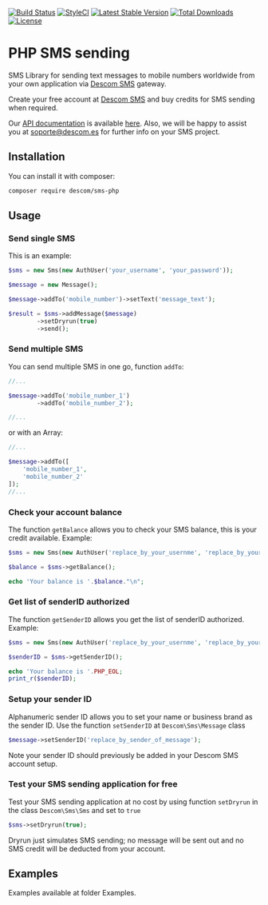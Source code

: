 [![Build Status](https://img.shields.io/travis/descom-es/sms-php/master.svg?style=flat-square)](https://travis-ci.org/descom-es/sms-php)
[![StyleCI](https://styleci.io/repos/103265304/shield)](https://styleci.io/repos/103265304)
[![Latest Stable Version](https://poser.pugx.org/descom/sms-php/version?format=flat-square)](https://packagist.org/packages/descom/sms-php)
[![Total Downloads](https://poser.pugx.org/descom/sms-php/downloads?format=flat-square)](https://packagist.org/packages/descom/sms-php)
[![License](https://poser.pugx.org/descom/sms-php/license?format=flat-square)](https://packagist.org/packages/descom/sms-php)
# PHP SMS sending

SMS Library for sending text messages to mobile numbers worldwide from your own application via [Descom SMS](https://www.descomsms.com) gateway.

Create your free account at [Descom SMS](https://www.descomsms.com) and buy credits for SMS sending when required.

Our [API documentation](https://api.descomsms.com) is available [here](https://api.descomsms.com). Also, we will be happy to assist you at soporte@descom.es for further info on your SMS project.  

## Installation

You can install it with composer:

```bash
composer require descom/sms-php
```

## Usage


### Send single SMS

This is an example:

```php
$sms = new Sms(new AuthUser('your_username', 'your_password'));

$message = new Message();

$message->addTo('mobile_number')->setText('message_text');

$result = $sms->addMessage($message)
        ->setDryrun(true)
        ->send();
```

### Send multiple SMS
You can send multiple SMS in one go, function `addTo`:


```php
//...

$message->addTo('mobile_number_1')
        ->addTo('mobile_number_2');

//...
```

or with an Array:

```php
//...

$message->addTo([
    'mobile_number_1',
    'mobile_number_2'
]);
//...
```

### Check your account balance

The function `getBalance` allows you to check your SMS balance, this is your credit available. Example:

```php
$sms = new Sms(new AuthUser('replace_by_your_usernme', 'replace_by_your_password'));

$balance = $sms->getBalance();

echo 'Your balance is '.$balance."\n";
```

### Get list of senderID authorized

The function `getSenderID` allows you get the list of senderID authorized. Example:

```php
$sms = new Sms(new AuthUser('replace_by_your_usernme', 'replace_by_your_password'));

$senderID = $sms->getSenderID();

echo 'Your balance is '.PHP_EOL;
print_r($senderID);
```

### Setup your sender ID

Alphanumeric sender ID allows you to set your name or business brand as the sender ID. Use the function `setSenderID` at `Descom\Sms\Message` class

```php
$message->setSenderID('replace_by_sender_of_message');
```
Note your sender ID should previously be added in your Descom SMS account setup.

### Test your SMS sending application for free

Test your SMS sending application at no cost by using function `setDryrun` in the class `Descom\Sms\Sms` and set to `true`

```php
$sms->setDryrun(true);
```
Dryrun just simulates SMS sending; no message will be sent out and no SMS credit will be deducted from your account.

## Examples

Examples available at folder Examples.
